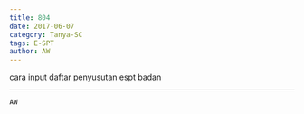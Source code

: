 ```yaml
---
title: 804
date: 2017-06-07
category: Tanya-SC
tags: E-SPT
author: AW
---
```


cara input daftar penyusutan espt badan

---



`AW`
